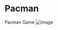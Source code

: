 # Pacman
Pacman Game
![image](https://user-images.githubusercontent.com/76394477/161423446-aa679f0d-acdd-42a8-b27d-e82ee316c3bb.png)
